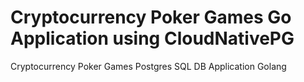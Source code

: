 # Cryptocurrency Poker Games Go Application using CloudNativePG
Cryptocurrency Poker Games Postgres SQL DB Application Golang
